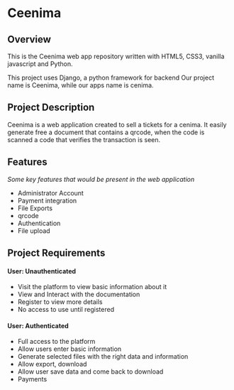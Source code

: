 # Ceenima

## Overview
This is the Ceenima web app repository written with HTML5, CSS3, vanilla javascript and Python.

This project uses Django, a python framework for backend
Our project name is Ceenima, while our apps name is cenima.

## Project Description
Ceenima is a web application created to sell a tickets for a cenima. It easily generate free a document that contains a qrcode, when the code is scanned a code that verifies the transaction is seen.

## Features
*Some key features that would be present in the web application*
- Administrator Account
- Payment integration
- File Exports
- qrcode
- Authentication
- File upload

## Project Requirements
#### User: Unauthenticated
- Visit the platform to view basic information about it
- View and Interact with the documentation
- Register to view more details
- No access to use until registered

#### User: Authenticated
- Full access to the platform
- Allow users enter basic information
- Generate selected files with the right data and information
- Allow export, download
- Allow user save data and come back to download
- Payments
